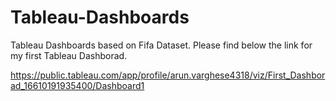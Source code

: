 # Tableau-Dashboards
Tableau Dashboards based on Fifa Dataset.
Please find below the link for my first Tableau Dashborad.

https://public.tableau.com/app/profile/arun.varghese4318/viz/First_Dashborad_16610191935400/Dashboard1
